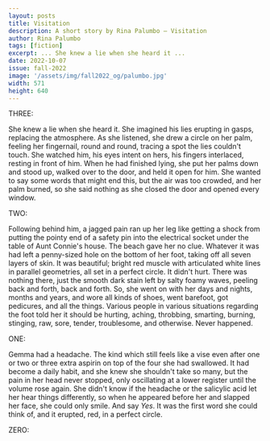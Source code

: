 ```yaml
---
layout: posts
title: Visitation
description: A short story by Rina Palumbo – Visitation
author: Rina Palumbo
tags: [fiction]
excerpt: ... She knew a lie when she heard it ...
date: 2022-10-07
issue: fall-2022
image: '/assets/img/fall2022_og/palumbo.jpg'
width: 571
height: 640
--- 
```


THREE:

She knew a lie when she heard it. She imagined his lies erupting in
gasps, replacing the atmosphere. As she listened, she drew a circle on
her palm, feeling her fingernail, round and round, tracing a spot the
lies couldn't touch. She watched him, his eyes intent on hers, his
fingers interlaced, resting in front of him. When he had finished lying,
she put her palms down and stood up, walked over to the door, and held
it open for him. She wanted to say some words that might end this, but
the air was too crowded, and her palm burned, so she said nothing as she
closed the door and opened every window.

TWO:

Following behind him, a jagged pain ran up her leg like getting a shock
from putting the pointy end of a safety pin into the electrical socket
under the table of Aunt Connie's house. The beach gave her no clue.
Whatever it was had left a penny-sized hole on the bottom of her foot,
taking off all seven layers of skin. It was beautiful; bright red muscle
with articulated white lines in parallel geometries, all set in a
perfect circle. It didn't hurt. There was nothing there, just the smooth
dark stain left by salty foamy waves, peeling back and forth, back and
forth. So, she went on with her days and nights, months and years, and
wore all kinds of shoes, went barefoot, got pedicures, and all the
things. Various people in various situations regarding the foot told her
it should be hurting, aching, throbbing, smarting, burning, stinging,
raw, sore, tender, troublesome, and otherwise. Never happened.

ONE:

Gemma had a headache. The kind which still feels like a vise even after
one or two or three extra aspirin on top of the four she had swallowed.
It had become a daily habit, and she knew she shouldn't take so many,
but the pain in her head never stopped, only oscillating at a lower
register until the volume rose again. She didn't know if the headache or
the salicylic acid let her hear things differently, so when he appeared
before her and slapped her face, she could only smile. And say *Yes*. It
was the first word she could think of, and it erupted, red, in a perfect
circle.

ZERO:
